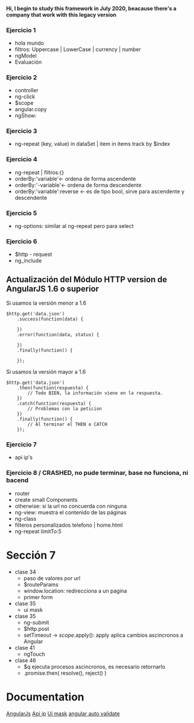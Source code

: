 #### Hi, I begin to study this framework in July 2020, beacause there's a company that work with this legacy version

### Ejercicio 1 

* hola mundo
* filtros:  Uppercase | LowerCase | currency | number
* ngModel
* Evaluación 

### Ejercicio 2

* controller
* ng-click
* $scope 
* angular.copy
* ngShow: 

### Ejercicio 3

* ng-repeat (key, value) in dataSet | item in items track by $index 

### Ejercicio 4

* ng-repeat | filtros:{}
* orderBy:'variable'<- ordena de forma ascendente 
* orderBy:'-variable'<- ordena de forma descendente 
* orderBy:'variable':reverse <- es de tipo bool, sirve para ascendente y descendente

### Ejercicio 5

* ng-options: similar al ng-repeat pero para select

### Ejercicio 6

* $http - request
* ng_include

## Actualización del Módulo HTTP version de AngularJS 1.6 o superior

Si usamos la versión menor a 1.6 

``` Js
$http.get('data.json')
    .success(function(data) {

    })
    .error(function(data, status) {

    })
    .finally(function() {

    });
```

Si usamos la versión mayor a 1.6 

``` Js
$http.get('data.json')
    .then(function(respuesta) {
        // Todo BIEN, la información viene en la respuesta.
    })
    .catch(function(respuesta) {
        // Problemas con la peticion
    })
    .finally(function() {
        // Al terminar el THEN o CATCH
    });
```
### Ejercicio 7
* api ip's
### Ejercicio 8   / CRASHED, no pude terminar, base no funciona, ni bacend
* router
* create small Components
* otherwise:  si la url no concuerda con ninguna
* ng-view: muestra el contenido de las páginas
* ng-class
* filteros personalizados telefono | home.html
* ng-repeat limitTo:5

# Sección 7
* clase 34
    * paso de valores por url
    * $routeParams
    * window.location: redirecciona a un pagina
    * primer form
* clase 35  
    * ui mask
* clase 35 
    * ng-submit
    * $http.post
    * setTimeout -> $scope.$apply(): apply aplica cambios ascincronos a Angular
* clase 41
    * ngTouch
* clase 46 
    *  $q ejecuta procesos ascincronos, es necesario retornarlo
    * .promise.then( resolve(), reject()  )      
# Documentation

[AngularJs](https://docs.angularjs.org/api/ng)
[Api ip](http://geoplugin.net/json.gp?jsoncallback=JSON_CALLBACK)
[Ui mask](https://htmlpreview.github.io/?https://github.com/angular-ui/ui-mask/master/demo/index.html)
[angular auto validate](https://jonsamwell.github.io/angular-auto-validate/)
